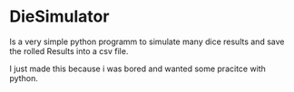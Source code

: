 # DieSimulator
Is a very simple python programm to simulate many dice results and save the rolled Results into a csv file.

I just made this because i was bored and wanted some pracitce with python.
